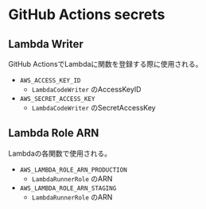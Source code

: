 # GitHub Actions secrets

## Lambda Writer

GitHub ActionsでLambdaに関数を登録する際に使用される。

- `AWS_ACCESS_KEY_ID `
  - `LambdaCodeWriter` のAccessKeyID
- `AWS_SECRET_ACCESS_KEY`
  - `LambdaCodeWriter` のSecretAccessKey

## Lambda Role ARN

Lambdaの各関数で使用される。

- `AWS_LAMBDA_ROLE_ARN_PRODUCTION`
  - `LambdaRunnerRole` のARN
- `AWS_LAMBDA_ROLE_ARN_STAGING`
  - `LambdaRunnerRole` のARN

